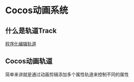 # Cocos动画系统

## 什么是轨道Track

[程序化编辑轨道](https://docs.cocos.com/creator/3.8/manual/zh/animation/use-animation-curve.html#%E7%A8%8B%E5%BA%8F%E5%8C%96%E7%BC%96%E8%BE%91%E5%8A%A8%E7%94%BB%E5%89%AA%E8%BE%91)

## Cocos动画轨道

简单来讲就是通过动画剪辑添加多个属性轨道来控制不同的属性